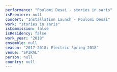 ```yaml
---
performance: "Poulomi Desai - stories in saris"
isPremiere: null
concert: "Installation Launch - Poulomi Desai"
work: "stories in saris"
isCommission: false
isResidency: false
work_year: "2018"
ensemble: null
season: "2017-2018: Electric Spring 2018"
venue: "SPIRAL"
person: null
country: null
---
```


